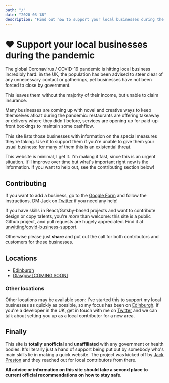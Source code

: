 ```yaml
---
path: "/"
date: "2020-03-18"
description: "Find out how to support your local businesses during the Coronavirus pandemic. For many independents in the UK this is an existential threat, and you can help."
---
```


# ❤️ Support your local businesses during the pandemic

The global Coronavirus / COVID-19 pandemic is hitting local business incredibly hard: in the UK, the population has been advised to steer clear of any unnecessary contact or gatherings, yet businesses have not been forced to close by government.

This leaves them without the majority of their income, but unable to claim insurance.

Many businesses are coming up with novel and creative ways to keep themselves afloat during the pandemic: restaurants are offering takeaway or delivery where they didn't before, services are opening up for paid-up-front bookings to maintain some cashflow.

This site lists those businesses with information on the special measures they're taking. Use it to support them if you're unable to give them your usual business: for many of them this is an existential threat.

This website is minimal, I get it. I'm making it fast, since this is an urgent situation. It'll improve over time but what's important right now is the information. If you want to help out, see the contributing section below!

## Contributing

If you want to add a business, go to the [Google Form](https://forms.gle/BUokFtLLYLvXpz2DA) and follow the instructions. DM Jack on [Twitter](https://twitter.com/unwttng) if you need any help!

If you have skills in React/Gatsby-based projects and want to contribute design or copy talents, you're _more_ than welcome: this site is a public Github project, and pull requests are hugely appreciated. Find it at [unwitting/covid-business-support](https://github.com/unwitting/covid-business-support).

Otherwise please just **share** and put out the call for both contributors and customers for these businesses.

## Locations

- [Edinburgh](/businesses/locations/edinburgh)
- [Glasgow [COMING SOON]](/businesses/locations/glasgow)

### Other locations

Other locations may be available soon: I've started this to support my local businesses as quickly as possible, so my focus has been on [Edinburgh](/businesses/locations/edinburgh). If you're a developer in the UK, get in touch with me on [Twitter](https://twitter.com/unwttng) and we can talk about setting you up as a local contributor for a new area.

## Finally

This site is **totally unofficial** and **unaffiliated** with any government or health bodies. It's literally just a hand of support being put out by somebody who's main skills lie in making a quick website. The project was kicked off by [Jack Preston](https://twitter.com/unwttng) and they reached out for local contributors from there.

**All advice or information on this site should take a second place to current official recommendations on how to stay safe**.
